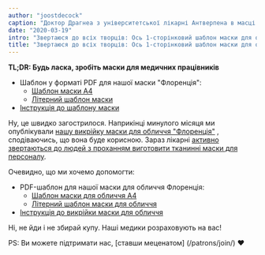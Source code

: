 ```yaml
---
author: "joostdecock"
caption: "Доктор Драгнеа з університетської лікарні Антверпена в масці Флоренції на обличчі"
date: "2020-03-19"
intro: "Звертаюся до всіх творців: Ось 1-сторінковий шаблон маски для обличчя у форматі PDF; тепер ідіть і зробіть кілька і допоможіть перемогти цю штуку"
title: "Звертаюся до всіх творців: Ось 1-сторінковий шаблон маски для обличчя у форматі PDF; тепер ідіть і зробіть кілька і допоможіть перемогти цю штуку"
---
```



<Note>

**TL;DR: Будь ласка, зробіть маски для медичних працівників**


 - Шаблон у форматі PDF для нашої маски "Флоренція":
   - [Шаблон маски А4](/florence-facemask-freesewing.org.a4.pdf)
   - [Літерний шаблон маски](/florence-facemask-freesewing.org.letter.pdf)
 - [Інструкція до шаблону маски](/docs/designs/florence/instruction/)

</Note>

<YouTube id='VcQ69_ANsRA' />

Ну, це швидко загострилося. Наприкінці минулого місяця ми опублікували [нашу викрійку маски для обличчя "Флоренція"](/designs/florence/) , сподіваючись, що вона буде корисною. Зараз лікарні [активно звертаються до людей з проханням виготовити тканинні маски для персоналу](https://www.uza.be/mondmaskers).

Очевидно, що ми хочемо допомогти:

 - PDF-шаблон для нашої маски для обличчя Флоренція:
   - [Шаблон маски для обличчя А4](/florence-facemask-freesewing.org.a4.pdf)
   - [Літерний шаблон маски для обличчя](/florence-facemask-freesewing.org.letter.pdf)
 - [Інструкція до викрійки маски для обличчя](/docs/designs/florence/instructions/)

Ні, не йди і не збирай купу. Наші медики розраховують на вас!

<Note>

PS: Ви можете підтримати нас, [ставши меценатом] (/patrons/join/) ❤️
</Note>


